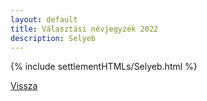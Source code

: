 ```yaml
---
layout: default
title: Választási névjegyzék 2022
description: Selyeb
---
```


{% include settlementHTMLs/Selyeb.html %}

[Vissza](../)